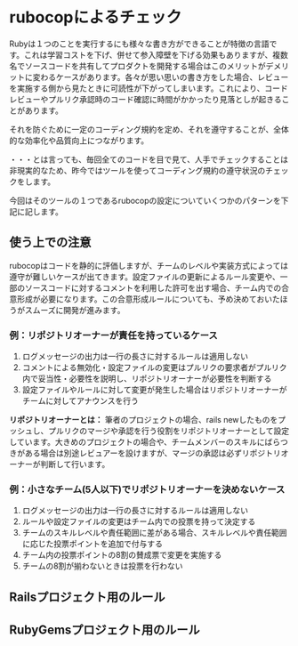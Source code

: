 # rubocopによるチェック

Rubyは１つのことを実行するにも様々な書き方ができることが特徴の言語です。これは学習コストを下げ、併せて参入障壁を下げる効果もありますが、複数名でソースコードを共有してプロダクトを開発する場合はこのメリットがデメリットに変わるケースがあります。各々が思い思いの書き方をした場合、レビューを実施する側から見たときに可読性が下がってしまいます。これにより、コードレビューやプルリク承認時のコード確認に時間がかかったり見落としが起きることがあります。

それを防ぐために一定のコーディング規約を定め、それを遵守することが、全体的な効率化や品質向上につながります。

・・・とは言っても、毎回全てのコードを目で見て、人手でチェックすることは非現実的なため、昨今ではツールを使ってコーディング規約の遵守状況のチェックをします。

今回はそのツールの１つであるrubocopの設定についていくつかのパターンを下記に記します。


## 使う上での注意

rubocopはコードを静的に評価しますが、チームのレベルや実装方式によっては遵守が難しいケースが出てきます。設定ファイルの更新によるルール変更や、一部のソースコードに対するコメントを利用した許可を出す場合、チーム内での合意形成が必要になります。この合意形成ルールについても、予め決めておいたほうがスムーズに開発が進みます。

### 例：リポジトリオーナーが責任を持っているケース

1. ログメッセージの出力は一行の長さに対するルールは適用しない
2. コメントによる無効化・設定ファイルの変更はプルリクの要求者がプルリク内で妥当性・必要性を説明し、リポジトリオーナーが必要性を判断する
3. 設定ファイルやルールに対して変更が発生した場合はリポジトリオーナーがチームに対してアナウンスを行う

**リポジトリオーナーとは：** 筆者のプロジェクトの場合、rails newしたものをプッシュし、プルリクのマージや承認を行う役割をリポジトリオーナーとして設定しています。大きめのプロジェクトの場合や、チームメンバーのスキルにばらつきがある場合は別途レビュアーを設けますが、マージの承認は必ずリポジトリオーナーが判断して行います。

### 例：小さなチーム(5人以下)でリポジトリオーナーを決めないケース

1. ログメッセージの出力は一行の長さに対するルールは適用しない
2. ルールや設定ファイルの変更はチーム内での投票を持って決定する
3. チームのスキルレベルや責任範囲に差がある場合、スキルレベルや責任範囲に応じた投票ポイントを追加で付与する
4. チーム内の投票ポイントの8割の賛成票で変更を実施する
5. チームの8割が揃わないときは投票を行わない


## Railsプロジェクト用のルール

## RubyGemsプロジェクト用のルール

